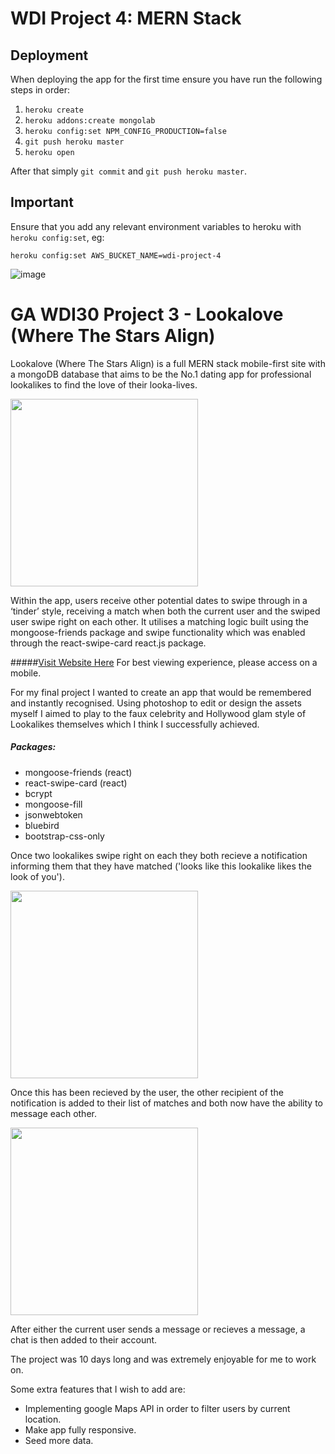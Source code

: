 # WDI Project 4: MERN Stack

## Deployment

When deploying the app for the first time ensure you have run the following steps in order:

1. `heroku create`
1. `heroku addons:create mongolab`
1. `heroku config:set NPM_CONFIG_PRODUCTION=false`
1. `git push heroku master`
1. `heroku open`

After that simply `git commit` and `git push heroku master`.

## Important

Ensure that you add any relevant environment variables to heroku with `heroku config:set`, eg:

`heroku config:set AWS_BUCKET_NAME=wdi-project-4`

![image](https://ga-dash.s3.amazonaws.com/production/assets/logo-9f88ae6c9c3871690e33280fcf557f33.png)

# GA WDI30 Project 3 - Lookalove (Where The Stars Align)

Lookalove (Where The Stars Align) is a full MERN stack mobile-first site with a mongoDB database that aims to be the No.1 dating app for professional lookalikes to find the love of their looka-lives.

<img src="http://i.imgur.com/D5CvQvR.png" width="300px"/>

Within the app, users receive other potential dates to swipe through in a ‘tinder’ style, receiving a match when both the current user and the swiped user swipe right on each other. It utilises a matching logic built using the mongoose-friends package and swipe functionality which was enabled through the react-swipe-card react.js package.   

#####[Visit Website Here](http://shoeselector.herokuapp.com/) For best viewing experience, please access on a mobile.

For my final project I wanted to create an app that would be remembered and instantly recognised. Using photoshop to edit or design the assets myself I aimed to play to the faux celebrity and Hollywood glam style of Lookalikes themselves which I think I successfully achieved.

##### Packages:
 - mongoose-friends (react)
 - react-swipe-card (react)
 - bcrypt
 - mongoose-fill
 - jsonwebtoken
 - bluebird
 - bootstrap-css-only

Once two lookalikes swipe right on each they both recieve a notification informing them that they have matched ('looks like this lookalike likes the look of you').

<img alt="" src="http://i.imgur.com/c767XAY.png" width="300px"/>

Once this has been recieved by the user, the other recipient of the notification is added to their list of matches and both now have the ability to message each other.

<img src="http://i.imgur.com/PLqAvVa.png" width="300px"/>

After either the current user sends a message or recieves a message, a chat is then added to their account.

The project was 10 days long and was extremely enjoyable for me to work on.

Some extra features that I wish to add are:

- Implementing google Maps API in order to filter users by current location.
- Make app fully responsive.
- Seed more data.
